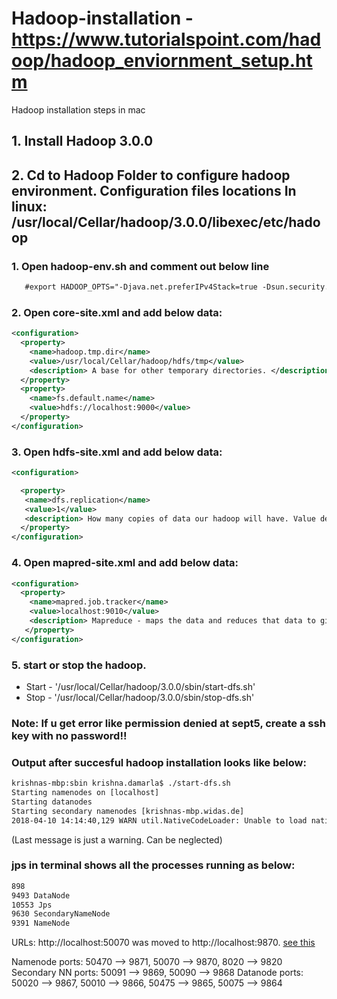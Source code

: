 # Hadoop-installation - https://www.tutorialspoint.com/hadoop/hadoop_enviornment_setup.htm
Hadoop installation steps in mac 

## 1. Install Hadoop 3.0.0
## 2. Cd to Hadoop Folder to configure hadoop environment. Configuration files locations In linux: /usr/local/Cellar/hadoop/3.0.0/libexec/etc/hadoop
### 1. Open hadoop-env.sh and comment out below line
```xml
   #export HADOOP_OPTS="-Djava.net.preferIPv4Stack=true -Dsun.security.krb5.debug=true -Dsun.security.spnego.debug"
```
### 2. Open core-site.xml and add below data:

```xml
<configuration>
  <property>
    <name>hadoop.tmp.dir</name>
    <value>/usr/local/Cellar/hadoop/hdfs/tmp</value>
    <description> A base for other temporary directories. </description>
  </property>
  <property>
    <name>fs.default.name</name>
    <value>hdfs://localhost:9000</value>
  </property>
</configuration>
```
### 3. Open hdfs-site.xml and add below data:
```xml
<configuration>

  <property>
   <name>dfs.replication</name>
   <value>1</value>
   <description> How many copies of data our hadoop will have. Value defines how many copies </description>
  </property>
</configuration>
```
### 4. Open mapred-site.xml and add below data:
```xml
<configuration>
  <property>
    <name>mapred.job.tracker</name>
    <value>localhost:9010</value>
    <description> Mapreduce - maps the data and reduces that data to give it to you. This is done by deamon. This tracks all jobs running in hadoop cluster. </description>
   </property>
</configuration>
```
### 5. start or stop the hadoop. 

- Start - '/usr/local/Cellar/hadoop/3.0.0/sbin/start-dfs.sh'
- Stop - '/usr/local/Cellar/hadoop/3.0.0/sbin/stop-dfs.sh'


### Note: If u get error like permission denied at sept5, create a ssh key with no password!! 


### Output after succesful hadoop installation looks like below:
```xml
krishnas-mbp:sbin krishna.damarla$ ./start-dfs.sh 
Starting namenodes on [localhost]
Starting datanodes
Starting secondary namenodes [krishnas-mbp.widas.de]
2018-04-10 14:14:40,129 WARN util.NativeCodeLoader: Unable to load native-hadoop library for your platform... using builtin-java classes where applicable
```
(Last message is just a warning. Can be neglected) 

### jps in terminal shows all the processes running as below:
```xml
898 
9493 DataNode
10553 Jps
9630 SecondaryNameNode
9391 NameNode
```
URLs:
http://localhost:50070 was moved to http://localhost:9870. [see this](https://issues.apache.org/jira/browse/HDFS-9427?focusedCommentId=15156476&page=com.atlassian.jira.plugin.system.issuetabpanels%3Acomment-tabpanel#comment-15156476)

Namenode ports: 50470 --> 9871, 50070 --> 9870, 8020 --> 9820
Secondary NN ports: 50091 --> 9869, 50090 --> 9868
Datanode ports: 50020 --> 9867, 50010 --> 9866, 50475 --> 9865, 50075 --> 9864
